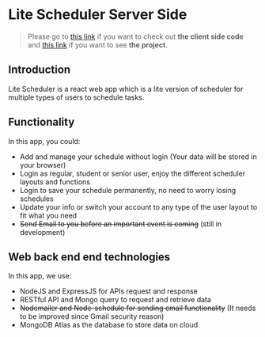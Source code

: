 # Lite Scheduler Server Side
 
 >Please go to [this link](https://github.com/klwaamzhang/lite-scheduler-client) if you want to check out __the client side code__ and [this link](https://klwaamzhang.github.io/lite-scheduler-client/) if you want to see __the project__.
 
 ## Introduction
 Lite Scheduler is a react web app which is a lite version of scheduler for multiple types of users to schedule tasks. 

 ## Functionality
 In this app, you could:
* Add and manage your schedule without login (Your data will be stored in your browser)
* Login as regular, student or senior user, enjoy the different scheduler layouts and functions
* Login to save your schedule permanently, no need to worry losing schedules
* Update your info or switch your account to any type of the user layout to fit what you need
* <del>Send Email to you before an important event is coming</del> (still in development)

## Web back end end technologies
 In this app, we use:
 * NodeJS and ExpressJS for APIs request and response
 * RESTful API and Mongo query to request and retrieve data
 * <del>Nodemailer and Node-schedule for sending email functionality</del> (It needs to be improved since Gmail security reason)
 * MongoDB Atlas as the database to store data on cloud
 
